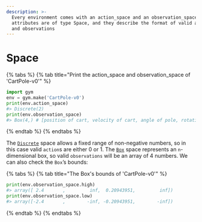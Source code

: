 ```yaml
---
description: >-
  Every environment comes with an action_space and an observation_space. These
  attributes are of type Space, and they describe the format of valid actions
  and observations
---
```


# Space

{% tabs %}
{% tab title="Print the action\_space and observation\_space of \'CartPole-v0\'" %}
```python
import gym
env = gym.make('CartPole-v0')
print(env.action_space)
#> Discrete(2)
print(env.observation_space)
#> Box(4,) # [position of cart, velocity of cart, angle of pole, rotation rate of pole]
```
{% endtab %}
{% endtabs %}

The [`Discrete`](https://github.com/openai/gym/blob/master/gym/spaces/discrete.py) space allows a fixed range of non-negative numbers, so in this case valid `action`s are either 0 or 1. The [`Box`](https://github.com/openai/gym/blob/master/gym/spaces/box.py) space represents an `n`-dimensional box, so valid `observations` will be an array of 4 numbers. We can also check the `Box`’s bounds:

{% tabs %}
{% tab title="The Box\'s bounds of \'CartPole-v0\'" %}
```python
print(env.observation_space.high)
#> array([ 2.4       ,         inf,  0.20943951,         inf])
print(env.observation_space.low)
#> array([-2.4       ,        -inf, -0.20943951,        -inf])
```
{% endtab %}
{% endtabs %}

